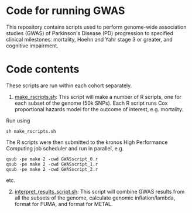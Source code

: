 # Code for running GWAS

This repository contains scripts used to perform genome-wide association studies (GWAS) of Parkinson's Disease (PD) progression to specified clinical milestones: mortality, Hoehn and Yahr stage 3 or greater, and cognitive impairment.

# Code contents

These scripts are run within each cohort separately.


1. [make_rscripts.sh](https://github.com/huw-morris-lab/PD-survival-GWAS/blob/2707bd3510eeaae40c31360ad6ba7c33eca7852a/GWAS/make_rscripts.sh): This script will make a number of R scripts, one for each subset of the genome (50k SNPs). Each R script runs Cox proportional hazards model for the outcome of interest, e.g. mortality.

Run using
```
sh make_rscripts.sh
```

The R scripts were then submitted to the kronos High Performance Computing job scheduler and run in parallel, e.g.
```
qsub -pe make 2 -cwd GWASscript_0.r
qsub -pe make 2 -cwd GWASscript_1.r
qsub -pe make 2 -cwd GWASscript_2.r
```
etc.

2. [interpret_results_script.sh](https://github.com/huw-morris-lab/PD-survival-GWAS/blob/25a84193491803ba0a422de1d208d867056a5d0c/GWAS/interpret_results_script.sh): This script will combine GWAS results from all the subsets of the genome, calculate genomic inflation/lambda, format for FUMA, and format for METAL. 
